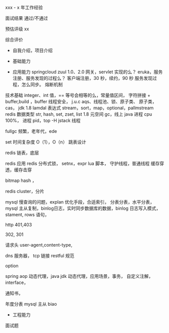 
xxx - x 年工作经验

面试结果 通过/不通过

预估评级 xx

综合评价


* 自我介绍，项目介绍

* 基础能力

* 应用能力
  springcloud
  zuul 1.0、2.0 网关，servlet 实现的么？
  eruka，服务注册、服务发现的过程么？
  客户端注册，30 秒，续约，90 秒
  服务发现过程，怎么同步。
  熔断机制

技术基础
integer、int 值，== 等号会相等的么，常量值区间，
字符拼接 + buffer,build ，buffer 线程安全，
j.u.c aqs、线程池、锁、原子类、
原子类，cas，
jdk 1.8 lamdal 表达式 stream，sort，map，optional，pallmstream  
redis 数据类型 str, hash, set, zset, list
1.8 元空间 gc，线上 java 进程 cpu 100%，
进程 pid，top -H 
jstack 
线程

fullgc 频繁，老年代，ede
 
set 时间复杂度 O（1），O（n）
跳表设计

redis 链表，底层

redis 应用
redis 分布式锁，
setnx，expr
lua 脚本，
守护线程，普通线程
缓存穿透，缓存击穿

bitmap hash ，

redis cluster，分片

mysql 慢查询的问题，explan 优化手段，合适索引，
分表分表，水平分表，
mysql 主从复制，binlog日志，实时同步数据库的数据，binlog 日志写入模式，stament, rows 语句，


http 401,403

302, 301

请求头
user-agent,content-type,

dns 服务器，
tcp 链接
restful 规范

option

spring aop 动态代理，java jdk 动态代理，应用场景，事务，
自定义注解，interface，


通知书，

  年度分表
  mysql 主从
  biao

* 工程能力
 

面试题










